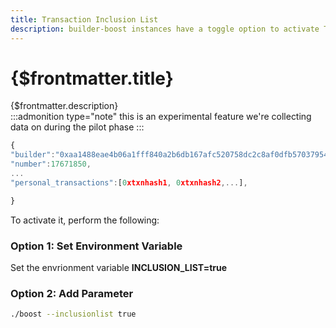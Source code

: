 ```yaml
---	
title: Transaction Inclusion List	
description: builder-boost instances have a toggle option to activate Transaction Inclusion Lists for Users to gain early visibility into their inclusion.
---	
```


# {$frontmatter.title}	

{$frontmatter.description}	
:::admonition type="note"
this is an experimental feature we're collecting data on during the pilot phase
:::


```javascript	
{	
"builder":"0xaa1488eae4b06a1fff840a2b6db167afc520758dc2c8af0dfb57037954df3431b747e2f900fe8805f05d635e9a29717b",	
"number":17671850,	
...	
"personal_transactions":[0xtxnhash1, 0xtxnhash2,...],	

}	
```	

To activate it, perform the following:	

### Option 1: Set Environment Variable	
Set the envrionment variable **INCLUSION_LIST=true**	

### Option 2: Add Parameter	
```bash 	
./boost --inclusionlist true	
```
